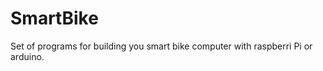 SmartBike
=========

Set of programs for building you smart bike computer with raspberri Pi or arduino.
